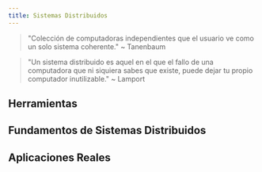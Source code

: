 ```yaml
---
title: Sistemas Distribuidos
---
```


> "Colección de computadoras independientes que el usuario ve como un solo sistema coherente." ~ Tanenbaum

> "Un sistema distribuido es aquel en el que el fallo de una computadora que ni siquiera sabes que existe, puede dejar tu propio computador inutilizable." ~ Lamport

## Herramientas

## Fundamentos de Sistemas Distribuidos

## Aplicaciones Reales
